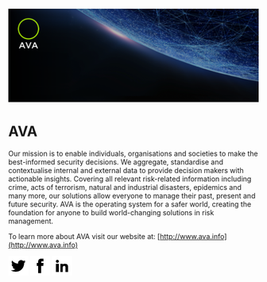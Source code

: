 
![cover](./cover.png)


# AVA


Our mission is to enable individuals, organisations and societies to make the best-informed security decisions. We aggregate, standardise and contextualise internal and external data to provide decision makers with actionable insights. Covering all relevant risk-related information including crime, acts of terrorism, natural and industrial disasters, epidemics and many more, our solutions allow everyone to manage their past, present and future security. AVA is the operating system for a safer world, creating the foundation for anyone to build world-changing solutions in risk management.


To learn more about AVA visit our website at: [http://www.ava.info](http://www.ava.info)



[![twitter](./twitter.png)](https://twitter.com/ava_information)
[![facebook](./facebook.png)](https://www.facebook.com/avainformation )
[![linkedin](./linkedin.png)](https://www.linkedin.com/company/ava-information)